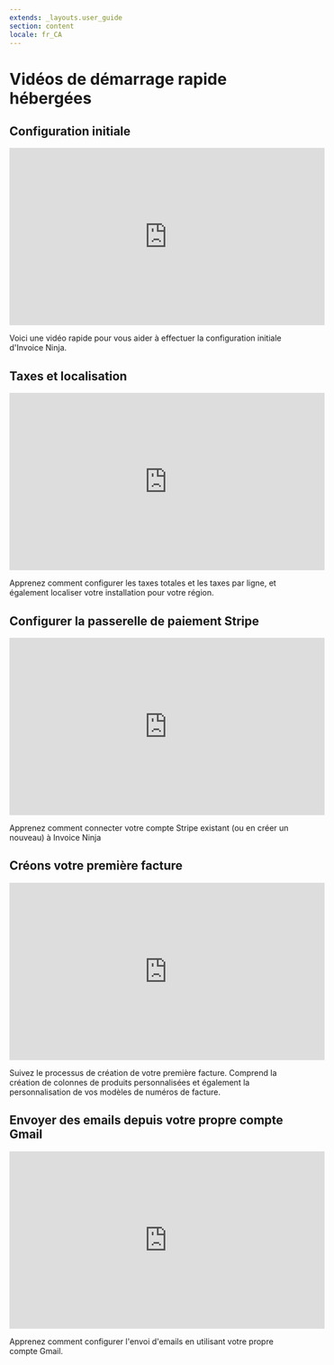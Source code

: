 ```yaml
---
extends: _layouts.user_guide 
section: content
locale: fr_CA
---
```


# Vidéos de démarrage rapide hébergées

## Configuration initiale

<iframe width="560" height="315" src="https://www.youtube.com/embed/wuhKJMJsCkM" title="YouTube video player" frameborder="0" allow="accelerometer; autoplay; clipboard-write; encrypted-media; gyroscope; picture-in-picture" allowfullscreen></iframe>

Voici une vidéo rapide pour vous aider à effectuer la configuration initiale d'Invoice Ninja.

## Taxes et localisation

<iframe width="560" height="315" src="https://www.youtube.com/embed/NKmuB1mOZww" title="YouTube video player" frameborder="0" allow="accelerometer; autoplay; clipboard-write; encrypted-media; gyroscope; picture-in-picture" allowfullscreen></iframe>

Apprenez comment configurer les taxes totales et les taxes par ligne, et également localiser votre installation pour votre région.

## Configurer la passerelle de paiement Stripe

<iframe width="560" height="315" src="https://www.youtube.com/embed/qitfiD6L8rQ" title="YouTube video player" frameborder="0" allow="accelerometer; autoplay; clipboard-write; encrypted-media; gyroscope; picture-in-picture" allowfullscreen></iframe>

Apprenez comment connecter votre compte Stripe existant (ou en créer un nouveau) à Invoice Ninja

## Créons votre première facture

<iframe width="560" height="315" src="https://www.youtube.com/embed/kU1Ok-1RG5w" title="YouTube video player" frameborder="0" allow="accelerometer; autoplay; clipboard-write; encrypted-media; gyroscope; picture-in-picture" allowfullscreen></iframe>

Suivez le processus de création de votre première facture. Comprend la création de colonnes de produits personnalisées et également la personnalisation de vos modèles de numéros de facture.

## Envoyer des emails depuis votre propre compte Gmail

<iframe width="560" height="315" src="https://www.youtube.com/embed/dU48fu3tmS0" title="YouTube video player" frameborder="0" allow="accelerometer; autoplay; clipboard-write; encrypted-media; gyroscope; picture-in-picture" allowfullscreen></iframe>

Apprenez comment configurer l'envoi d'emails en utilisant votre propre compte Gmail.

